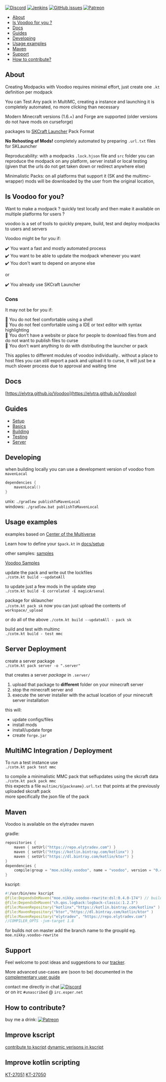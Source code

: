 <!--[![Discord](https://img.shields.io/discord/176780432371744769.svg?style=for-the-badge&label=%23ai-dev&logo=discord)](https://discord.gg/SRFkHfp)-->
[![Discord](https://img.shields.io/discord/342696338556977153.svg?style=for-the-badge&logo=discord)](https://discord.gg/SRFkHfp)
[![Jenkins](https://img.shields.io/jenkins/s/https/ci.elytradev.com/job/elytra/job/Voodoo/job/master.svg?style=for-the-badge&label=Jenkins%20Build)](https://ci.elytradev.com/job/elytra/job/Voodoo/job/master/lastSuccessfulBuild/artifact/)
[![GitHub issues](https://img.shields.io/github/issues/elytra/Voodoo.svg?style=for-the-badge&logo=github)](https://github.com/elytra/Voodoo/issues)
[![Patreon](https://img.shields.io/badge/Patreon-Nikkyai-red.svg?style=for-the-badge)](https://www.patreon.com/NikkyAi)

[TOC levels=2,2]: # " "

- [About](#about)
- [Is Voodoo for you ?](#is-voodoo-for-you)
- [Docs](#docs)
- [Guides](#guides)
- [Developing](#developing)
- [Usage examples](#usage-examples)
- [Maven](#maven)
- [Support](#support)
- [How to contribute?](#how-to-contribute)

About
-----

Creating Modpacks with Voodoo requires minimal effort, just create one `.kt` definition per modpack

You can Test Any pack in MultiMC, creating a instance and launching it is completely automated, no more clicking than necessary

Modern Minecraft versions (1.6.+) and Forge are supported (older versions do not have mods on curseforge)

packages to [SKCraft Launcher](https://github.com/SKCraft/Launcher#skcraft-launcher) Pack Format

**No Rehosting of Mods!** completely automated by preparing `.url.txt` files for SKLauncher

Reproducability: with a modpacks `.lock.hjson` file and `src` folder you can reproduce the modpack on any platform, server install or local testing
(given that the urls do not get taken down or redirect anywhere else)

Minimalistic Packs: on all platforms that support it (SK and the multimc-wrapper) mods will be downloaded by the user from the original location,  


Is Voodoo for you?
-------------------

Want to make a modpack ? quickly test locally and then make it available on multiple platforms for users ?

voodoo is a set of tools to quickly prepare, build, test and deploy modpacks to users and servers

Voodoo might be for you if: 

:heavy_check_mark: You want a fast and mostly automated process  
:heavy_check_mark: You want to be able to update the modpack whenever you want  
:heavy_check_mark: You don't want to depend on anyone else  

or

:heavy_check_mark: You already use SKCraft Launcher  

### Cons
It may not be for you if:

:small_orange_diamond: You do not feel comfortable using a shell  
:small_orange_diamond: You do not feel comfortable using a IDE or text editor with syntax highlighting  
:small_orange_diamond: You don't have a website or place for people to download files from 
and do not want to publish files to curse  
:small_orange_diamond: You don't want anything to do with distributing the launcher or pack  

This applies to different modules of voodoo individually.. without a place to host files you can still export
a pack and upload it to curse, it will just be a much slower process due to approval and waiting time

Docs
----

[https://elytra.github.io/Voodoo](https://elytra.github.io/Voodoo)

Guides
------

- [Setup](docs/setup)
- [Basics](docs/basics)
- [Building](docs/building)
- [Testing](docs/testing)
- [Server](docs/server)

Developing
----------

when building locally you can use a development version of voodoo from `mavenLocal`

```kotlin
dependencies {
    mavenLocal()
}
```

unix: `./gradlew publishToMavenLocal`  
windows: `./gradlew.bat publishToMavenLocal`

Usage examples
--------------

examples based on [Center of the Multiverse](https://github.com/elytra/Center-of-the-Multiverse)

Learn how to define your `$pack.kt` in [docs/setup](docs/setup)

other samples: [samples](samples) 

[Voodoo Samples](https://github.com/NikkyAI/VoodooSamples)

update the pack and write out the lockfiles \
`./cotm.kt build --updateAll`

to update just a few mods in the update step \
`./cotm.kt build -E correlated -E magicArsenal`

package for sklauncher \
`./cotm.kt pack sk`
now you can just upload the contents of `workspace/_upload`

or do all of the above
`./cotm.kt build --updateAll - pack sk`

build and test with multimc \
`./cotm.kt build - test mmc`

## Server Deployment

create a server package \
`./cotm.kt pack server -o ".server"`

that creates a server *package* in `.server/`
 1. upload that package to **different** folder on your minecraft server
 2. stop the minecraft server and
 3. execute the server installer with the actual location of your minecraft server installation

this will:
 - update configs/files
 - install mods
 - install/update forge
 - create `forge.jar`

## MultiMC Integration / Deployment

To run a test instance use \
`./cotm.kt pack test mmc`

to compile a minimalistic MMC pack that selfupdates using the skcraft data \
`./cotm.kt pack pack mmc` \
this expects a file `multimc/${packname}.url.txt` that points at the previously uploaded skcraft pack \
more specifically the json file of the pack

Maven
-----

Voodoo is available on the elytradev maven

gradle:
```kotlin
repositories {
    maven { setUrl("https://repo.elytradev.com") }
    maven { setUrl("https://kotlin.bintray.com/kotlinx") }
    maven { setUrl("https://dl.bintray.com/kotlin/ktor") }
}
dependencies {
    compile(group = "moe.nikky.voodoo", name = "voodoo", version = "0.4.0+")
}
```

kscript:
```kotlin
#!/usr/bin/env kscript
@file:DependsOnMaven("moe.nikky.voodoo-rewrite:dsl:0.4.0-174") // buildnumber needs to be updated menually
@file:DependsOnMaven("ch.qos.logback:logback-classic:1.2.3")
@file:MavenRepository("kotlinx","https://kotlin.bintray.com/kotlinx" )
@file:MavenRepository("ktor","https://dl.bintray.com/kotlin/ktor" )
@file:MavenRepository("elytradev", "https://repo.elytradev.com")
//COMPILER_OPTS -jvm-target 1.8
```

for builds not on master add the branch name to the groupId
eg. `moe.nikky.voodoo-rewrite`

Support
-------

Feel welcome to post ideas and suggestions to our [tracker](https://github.com/elytra/Voodoo/issues).

More advanced use-cases are (soon to be) documented in the [complementary user guide](docs/user_guide)

contact me directly in chat [![Discord](https://img.shields.io/discord/342696338556977153.svg?style=flat-square&label=%23ai-lab&logo=discord)](https://discord.gg/SRFkHfp)   
or on irc `#unascribed` @ `irc.esper.net`

How to contribute?
------------------

buy me a drink: [![Patreon](https://img.shields.io/badge/Patreon-Nikkyai-red.svg?style=flat-square)](https://www.patreon.com/NikkyAi)

## Improve kscript

[contribute to kscript](https://github.com/holgerbrandl/kscript#how-to-contribute)
[dynamic verisons in kscript](https://github.com/holgerbrandl/kscript/issues/166)

## Improve kotlin scripting

[KT-27051](https://youtrack.jetbrains.com/issue/KT-27051)
[KT-27050](https://youtrack.jetbrains.com/issue/KT-27050)